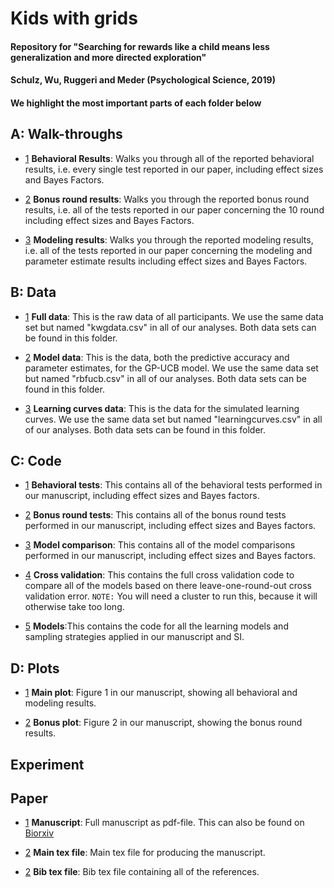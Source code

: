 # Kids with grids
####  Repository for "Searching for rewards like a child means less generalization and more directed exploration"
####  Schulz, Wu, Ruggeri and Meder (Psychological Science, 2019)
####  We highlight the most important parts of each folder below

## A: Walk-throughs

<a name="walkthroughs"></a>
- [1](#walkthroughs) **Behavioral Results**: Walks you through all of the reported behavioral results, i.e. every single test reported in our paper, including effect sizes and Bayes Factors.

<a name="walkthroughs"></a>
- [2](#walkthroughs) **Bonus round results**: Walks you through the reported bonus round results, i.e. all of the tests reported in our paper concerning the 10 round including effect sizes and Bayes Factors.

<a name="walkthroughs"></a>
- [3](#walkthroughs) **Modeling results**: Walks you through the reported modeling results, i.e. all of the tests reported in our paper concerning the modeling and parameter estimate results including effect sizes and Bayes Factors.

## B: Data

<a name="data"></a>
- [1](#data)  **Full data**: This is the raw data of all participants. We use the same data set but named "kwgdata.csv" in all of our analyses. Both data sets can be found in this folder.

<a name="data"></a>
- [2](#data)  **Model data**: This is the data, both the predictive accuracy and parameter estimates, for the GP-UCB model. We use the same data set but named "rbfucb.csv" in all of our analyses. Both data sets can be found in this folder.

<a name="data"></a>
- [3](#data)  **Learning curves data**: This is the data for the simulated learning curves. We use the same data set but named "learningcurves.csv" in all of our analyses. Both data sets can be found in this folder.

## C: Code

<a name="code"></a>
- [1](#code) **Behavioral tests**: This contains all of the behavioral tests performed in our manuscript, including effect sizes and Bayes factors.
   
<a name="code"></a>
- [2](#code) **Bonus round tests**: This contains all of the bonus round tests performed in our manuscript, including effect sizes and Bayes factors.

<a name="code"></a>
- [3](#code) **Model comparison**: This contains all of the model comparisons performed in our manuscript, including effect sizes and Bayes factors.

<a name="code"></a>
- [4](#code) **Cross validation**: This contains the full cross validation code to compare all of the models based on there leave-one-round-out cross validation error. `NOTE:` You will need a cluster to run this, because it will otherwise take too long.

<a name="code"></a>
- [5](#code) **Models**:This contains the code for all the learning models and sampling strategies applied in our manuscript and SI.

## D: Plots

<a name="plots"></a>
- [1](#plots) **Main plot**: Figure 1 in our manuscript, showing all behavioral and modeling results.
   
<a name="plots"></a>
- [2](#plots) **Bonus plot**: Figure 2 in our manuscript, showing the bonus round results.
 
## Experiment

## Paper

<a name="plots"></a>
- [1](#paper) **Manuscript**: Full manuscript as pdf-file. This can also be found on [Biorxiv](https://www.biorxiv.org/content/10.1101/327593v2 "Searching for rewards like a child means less generalization and more directed exploration") 
   
<a name="plots"></a>
- [2](#paper) **Main tex file**: Main tex file for producing the manuscript.

<a name="plots"></a>
- [2](#paper) **Bib tex file**: Bib tex file containing all of the references.
 


